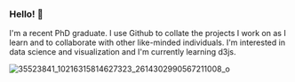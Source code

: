 ### Hello! 👋

I'm a recent PhD graduate. I use Github to collate the projects I work on as I learn and to collaborate with other like-minded individuals. I'm interested in data science and visualization and I'm currently learning d3js. 

![35523841_10216315814627323_2614302990567211008_o](https://user-images.githubusercontent.com/75264977/112198233-cf438a80-8c04-11eb-80cd-75d3d8b651b5.jpg)

<!--
**DiweenHawezy/DiweenHawezy** is a ✨ _special_ ✨ repository because its `README.md` (this file) appears on your GitHub profile.

Here are some ideas to get you started:

- 🔭 I’m currently working on ...
- 🌱 I’m currently learning ...
- 👯 I’m looking to collaborate on ...
- 🤔 I’m looking for help with ...
- 💬 Ask me about ...
- 📫 How to reach me: ...
- 😄 Pronouns: ...
- ⚡ Fun fact: ...
-->

